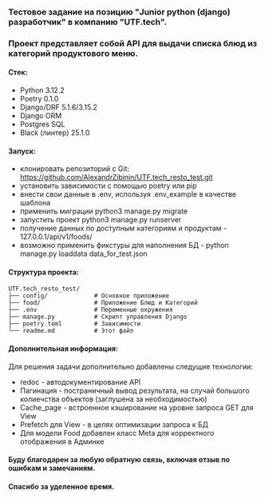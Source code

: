 
### Тестовое задание на позицию "Junior python (django) разработчик" в компанию "UTF.tech".
### Проект представляет собой API для выдачи спиcка блюд из категорий продуктового меню.

#### Стек:
 - Python 3.12.2
 - Poetry 0.1.0
 - Django/DRF 5.1.6/3.15.2
 - Django ORM
 - Postgres SQL
 - Black (линтер) 25.1.0

#### Запуск:
 - клонировать репозиторий с Git: https://github.com/AlexandrZibinin/UTF.tech_resto_test.git
 - установить зависимости с помощью poetry или pip
 - внести свои данные в .env, используя .env_example в качестве шаблона
 - применить миграции python3 manage.py migrate
 - запустить проект python3 manage.py runserver
 - получение данных по доступным категориям и продуктам - 127.0.0.1/api/v1/foods/
 - возможно применить фикстуры для наполнения БД - python manage.py loaddata data_for_test.json

#### Структура проекта:
    UTF.tech_resto_test/
    ├── config/             # Основное приложение
    ├── food/               # Приложение Блюд и Категорий
    ├── .env                # Переменные окружения
    ├── manage.py           # Скрипт управления Django
    ├── poetry.toml         # Зависимости
    └── readme.md           # Этот файл

#### Дополнительная информация:
Для решения задачи дополнительно добавлены следущие технологии:
 - redoc - автодокументирование API
 - Пагинация - постраничный вывод результата, на случай большого колиечства объектов (заглушена за необходимостью)
 - Сache_page - встроенное кэширование на уровне запроса GET для View
 - Prefetch для View - в целях оптимизации запроса к БД
 - Для модели Food добавлен класс Meta для корректного отображения в Админке

#### Буду благодарен за любую обратную связь, включая отзыв по ошибкам и замечаниям.
#### Спасибо за уделенное время.
